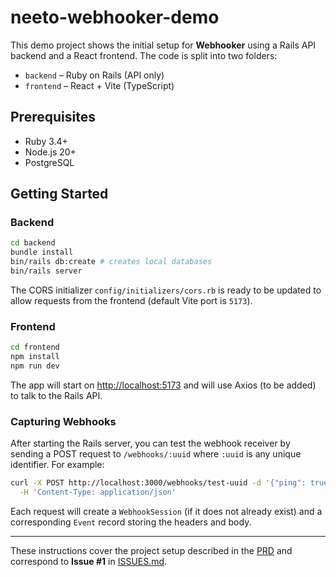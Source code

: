 # neeto-webhooker-demo

This demo project shows the initial setup for **Webhooker** using a Rails API backend and a React frontend. The code is split into two folders:

- `backend` – Ruby on Rails (API only)
- `frontend` – React + Vite (TypeScript)

## Prerequisites

- Ruby 3.4+
- Node.js 20+
- PostgreSQL

## Getting Started

### Backend

```bash
cd backend
bundle install
bin/rails db:create # creates local databases
bin/rails server
```

The CORS initializer `config/initializers/cors.rb` is ready to be updated to allow requests from the frontend (default Vite port is `5173`).

### Frontend

```bash
cd frontend
npm install
npm run dev
```

The app will start on <http://localhost:5173> and will use Axios (to be added) to talk to the Rails API.

### Capturing Webhooks

After starting the Rails server, you can test the webhook receiver by sending a
POST request to `/webhooks/:uuid` where `:uuid` is any unique identifier. For
example:

```bash
curl -X POST http://localhost:3000/webhooks/test-uuid -d '{"ping": true}' \
  -H 'Content-Type: application/json'
```

Each request will create a `WebhookSession` (if it does not already exist) and a
corresponding `Event` record storing the headers and body.

---

These instructions cover the project setup described in the [PRD](prd_webhook.md) and correspond to **Issue #1** in [ISSUES.md](ISSUES.md).
